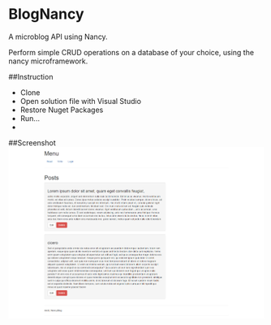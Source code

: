 # BlogNancy
A microblog API using Nancy.

Perform simple CRUD operations on a database of your choice, using the nancy microframework.

##Instruction
+ Clone
+ Open solution file with Visual Studio
+ Restore Nuget Packages
+ Run...
+ 
##Screenshot
![solarized palette](https://raw.githubusercontent.com/mandiros3/BlogNancy/master/nancyblog-early.png)

